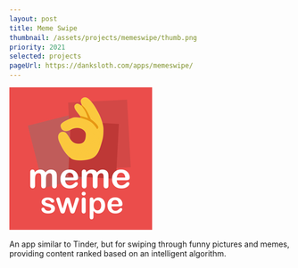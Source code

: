 ```yaml
---
layout: post
title: Meme Swipe
thumbnail: /assets/projects/memeswipe/thumb.png
priority: 2021
selected: projects
pageUrl: https://danksloth.com/apps/memeswipe/
---
```


<a href="/assets/projects/memeswipe/thumb.png">
    <img alt="App icon" src="/assets/projects/memeswipe/thumb.png" class="post-thumb" />
</a>

An app similar to Tinder, but for swiping through funny pictures and memes, providing content ranked based on
an intelligent algorithm.
